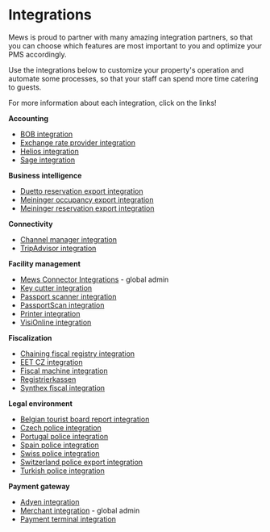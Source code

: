 # Integrations

Mews is proud to partner with many amazing integration partners, so that you can choose which features are most important to you and optimize your PMS accordingly.

Use the integrations below to customize your property's operation and automate some processes, so that your staff can spend more time catering to guests.

For more information about each integration, click on the links!

**Accounting**

* [BOB integration](create-an-integration/accounting/bob-integration.md)
* [Exchange rate provider integration](create-an-integration/accounting/exchange-rate-provider-integration.md)
* [Helios integration](create-an-integration/accounting/helios-integration.md)
* [Sage integration](create-an-integration/accounting/sage-integration.md)

**Business intelligence**

* [Duetto reservation export integration](create-an-integration/business-intelligence/duetto-reservation-export-integration.md)
* [Meininger occupancy export integration](create-an-integration/business-intelligence/meininger-occupancy-export-integration.md)
* [Meininger reservation export integration](create-an-integration/business-intelligence/meininger-reservation-export-integration.md)

**Connectivity**

* [Channel manager integration](create-an-integration/connectivity/channel-manager-integration/)
* [TripAdvisor integration](create-an-integration/connectivity/tripadvisor-integration.md)

**Facility management**

* [Mews Connector Integrations](create-an-integration/facility-management/mews-connector.md) - global admin
* [Key cutter integration](create-an-integration/facility-management/key-cutter-integration/)
* [Passport scanner integration](create-an-integration/facility-management/passport-scanner-integration.md)
* [PassportScan integration](create-an-integration/facility-management/passportscan-integration.md)
* [Printer integration](create-an-integration/facility-management/printer-integration.md)
* [VisiOnline integration](https://github.com/mews-systems/commander-guide/tree/aba4aad5c9d2bc8ec74b2a6c202f25d981c8b45b/settings/integrations/create-an-integration/facility-management/visionline-integration.md)

**Fiscalization**

* [Chaining fiscal registry integration](create-an-integration/fiscalization/chaining-fiscal-registry-integration.md)
* [EET CZ integration](create-an-integration/fiscalization/eet-cz-integration.md)
* [Fiscal machine integration](create-an-integration/fiscalization/fiscal-machine-integration.md)
* [Registrierkassen](create-an-integration/fiscalization/registrierkassen.md)
* [Synthex fiscal integration](create-an-integration/fiscalization/synthex-fiscal-integration.md)

**Legal environment**

* [Belgian tourist board report integration](create-an-integration/legal-environment/belgian-tourist-board-report-integration.md)
* [Czech police integration](create-an-integration/legal-environment/czech-police-integration.md)
* [Portugal police integration](create-an-integration/legal-environment/portugal-police-integration.md)
* [Spain police integration](create-an-integration/legal-environment/spain-police-integration.md)
* [Swiss police integration](create-an-integration/legal-environment/swiss-police-integration.md)
* [Switzerland police export integration](create-an-integration/legal-environment/switzerland-police-export-integration.md)
* [Turkish police integration](create-an-integration/legal-environment/turkish-police-integration.md)

**Payment gateway**

* [Adyen integration](create-an-integration/payment-gateway/adyen-integration.md)
* [Merchant integration](create-an-integration/payment-gateway/merchant-integration.md) - global admin
* [Payment terminal integration](create-an-integration/payment-gateway/payment-terminal-integration.md)

